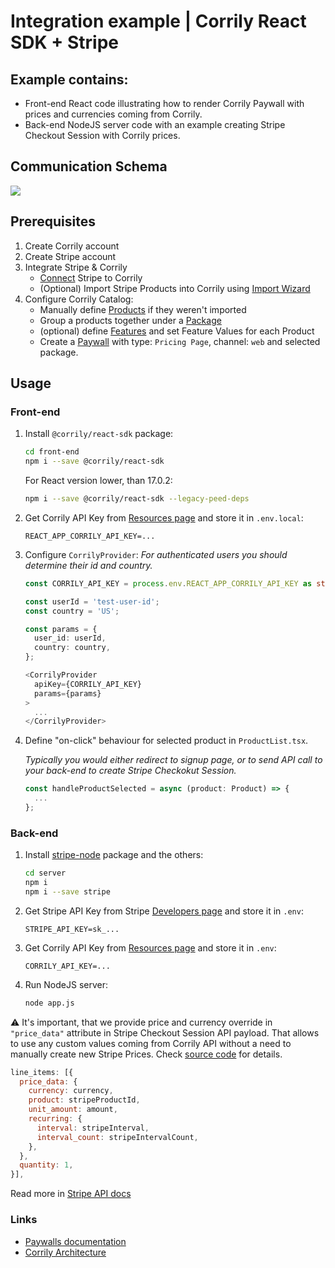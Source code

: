 # Integration example | Corrily React SDK + Stripe

## Example contains:
- Front-end React code illustrating how to render Corrily Paywall with prices and currencies coming from Corrily.
- Back-end NodeJS server code with an example creating Stripe Checkout Session with Corrily prices.


## Communication Schema
<image src="./docs/stripe-control-flow.jpg" />


## Prerequisites
1. Create Corrily account
2. Create Stripe account
3. Integrate Stripe & Corrily
    - [Connect](https://dashboard.corrily.com/integrations) Stripe to Corrily  
    - (Optional) Import Stripe Products into Corrily using [Import Wizard](https://dashboard.corrily.com/products)
4. Configure Corrily Catalog:
    - Manually define [Products](https://dashboard.corrily.com/products) if they weren't imported
    - Group a products together under a [Package](https://dashboard.corrily.com/packages)
    - (optional) define [Features](https://dashboard.corrily.com/features) and set Feature Values for each Product
    - Create a [Paywall](https://dashboard.corrily.com/paywalls) with type: `Pricing Page`, channel: `web` and selected package.


## Usage

### Front-end

1. Install `@corrily/react-sdk` package:

    ```bash
    cd front-end
    npm i --save @corrily/react-sdk
    ```

    For React version lower, than 17.0.2:
    ```bash
    npm i --save @corrily/react-sdk --legacy-peed-deps
    ```

2. Get Corrily API Key from [Resources page](https://dashboard.corrily.com/resources) and store it in `.env.local`:
    ```
    REACT_APP_CORRILY_API_KEY=...
    ```

3. Configure `CorrilyProvider`:
    _For authenticated users you should determine their id and country._

    ```typescript
    const CORRILY_API_KEY = process.env.REACT_APP_CORRILY_API_KEY as string;
 
    const userId = 'test-user-id';
    const country = 'US';

    const params = {
      user_id: userId,
      country: country,
    };

    <CorrilyProvider
      apiKey={CORRILY_API_KEY}
      params={params}
    >
      ...
    </CorrilyProvider>
    ```

4. Define "on-click" behaviour for selected product in `ProductList.tsx`.

    _Typically you would either redirect to signup page, or to send API call to your back-end to create Stripe Checkokut Session._

    ```typescript
    const handleProductSelected = async (product: Product) => {
      ...
    };
    ```

### Back-end

1. Install [stripe-node](https://github.com/stripe/stripe-node) package and the others:

    ```bash
    cd server
    npm i
    npm i --save stripe
    ```

2. Get Stripe API Key from Stripe [Developers page](https://dashboard.stripe.com/test/apikeys) and store it in `.env`:
    ```
    STRIPE_API_KEY=sk_...
    ```

3. Get Corrily API Key from [Resources page](https://dashboard.corrily.com/resources) and store it in `.env`:
    ```
    CORRILY_API_KEY=...
    ```

4. Run NodeJS server:

    ```bash
    node app.js
    ```

⚠️ It's important, that we provide price and currency override in `"price_data"` attribute in Stripe Checkout Session API payload.
That allows to use any custom values coming from Corrily API without a need to manually create new Stripe Prices.
Check [source code](server/app.js) for details.

```javascript
line_items: [{
  price_data: {
    currency: currency,
    product: stripeProductId,
    unit_amount: amount,
    recurring: {
      interval: stripeInterval,
      interval_count: stripeIntervalCount,
    },
  },
  quantity: 1,
}],
```

Read more in [Stripe API docs](https://stripe.com/docs/api/checkout/sessions/create#create_checkout_session-line_items-price_data-product_data)

### Links
 - [Paywalls documentation](https://docs.corrily.com/paywall-builder/configure)  
 - [Corrily Architecture](https://docs.corrily.com/basics/02_corrily-architecture)  

